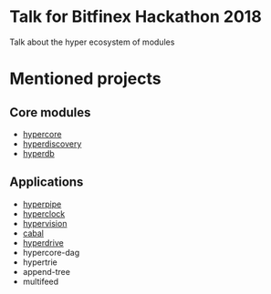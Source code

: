 # Talk for Bitfinex Hackathon 2018

Talk about the hyper ecosystem of modules

# Mentioned projects

## Core modules
* [hypercore](https://github.com/mafintosh/hypercore)
* [hyperdiscovery](https://github.com/karissa/hyperdiscovery)
* [hyperdb](https://github.com/mafintosh/hyperdb)

## Applications
* [hyperpipe](https://github.com/mafintosh/hyperpipe)
* [hyperclock](https://github.com/mafintosh/hyperclock)
* [hypervision](https://github.com/mafintosh/hypervision)
* [cabal](https://github.com/cabal-club/cabal)
* [hyperdrive](https://github.com/mafintosh/hyperdrive)
* hypercore-dag
* hypertrie
* append-tree
* multifeed
